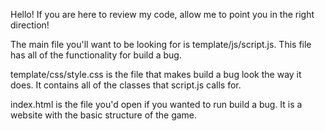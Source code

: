 Hello!
If you are here to review my code, allow me to point you in the right direction!

The main file you'll want to be looking for is template/js/script.js.
This file has all of the functionality for build a bug.

template/css/style.css is the file that makes build a bug look the way it does. 
It contains all of the classes that script.js calls for.

index.html is the file you'd open if you wanted to run build a bug.
It is a website with the basic structure of the game.
